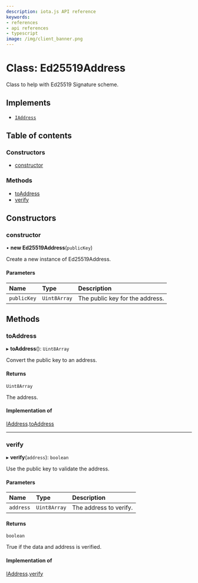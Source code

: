 ```yaml
---
description: iota.js API reference
keywords:
- references
- api references
- typescript
image: /img/client_banner.png
---
```

# Class: Ed25519Address

Class to help with Ed25519 Signature scheme.

## Implements

- [`IAddress`](../interfaces/IAddress.md)

## Table of contents

### Constructors

- [constructor](Ed25519Address.md#constructor)

### Methods

- [toAddress](Ed25519Address.md#toaddress)
- [verify](Ed25519Address.md#verify)

## Constructors

### constructor

• **new Ed25519Address**(`publicKey`)

Create a new instance of Ed25519Address.

#### Parameters

| Name | Type | Description |
| :------ | :------ | :------ |
| `publicKey` | `Uint8Array` | The public key for the address. |

## Methods

### toAddress

▸ **toAddress**(): `Uint8Array`

Convert the public key to an address.

#### Returns

`Uint8Array`

The address.

#### Implementation of

[IAddress](../interfaces/IAddress.md).[toAddress](../interfaces/IAddress.md#toaddress)

___

### verify

▸ **verify**(`address`): `boolean`

Use the public key to validate the address.

#### Parameters

| Name | Type | Description |
| :------ | :------ | :------ |
| `address` | `Uint8Array` | The address to verify. |

#### Returns

`boolean`

True if the data and address is verified.

#### Implementation of

[IAddress](../interfaces/IAddress.md).[verify](../interfaces/IAddress.md#verify)
